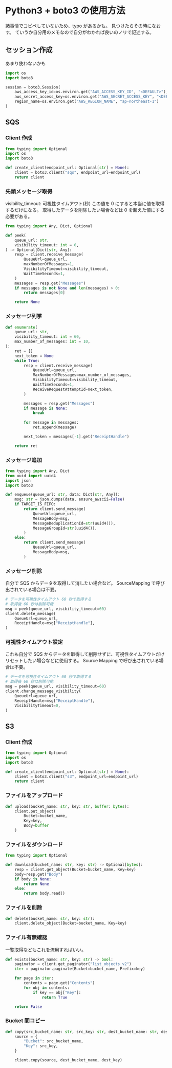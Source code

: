 # Python3 + boto3 の使用方法
諸事情でコピペしていないため、typo があるかも。
見つけたらその時になおす。
ていうか自分用のメモなので自分がわかれば良いのノリで記述する。

## セッション作成
あまり使わないかも

```py
import os
import boto3

session = boto3.Session(
    aws_access_key_id=os.environ.get("AWS_ACCESS_KEY_ID", "<DEFAULT>"),
    aws_secret_access_key=os.environ.get("AWS_SECRET_ACCESS_KEY", "<DEFAULT>"),
    region_name=os.environ.get("AWS_REGION_NAME", "ap-northeast-1")
)
```

## SQS
### Client 作成
```py
from typing import Optional
import os
import boto3

def create_client(endpoint_url: Optional[str] = None):
    client = boto3.client("sqs", endpoint_url=endpoint_url)
    return client
```

### 先頭メッセージ取得
visibility_timeout: 可視性タイムアウト(秒)
この値を 0 にすると本当に値を取得するだけになる。
取得したデータを削除したい場合などは 0 を超えた値にする必要がある。

```py
from typing import Any, Dict, Optional

def peek(
    queue_url: str,
    visibility_timeout: int = 0,
) -> Optional[Dict[str, Any]:
    resp = client.receive_message(
        QueueUrl=queue_url,
        maxNumberOfMessages=1,
        VisibilityTimeout=visibility_timeout,
        WaitTimeSeconds=1,
    )
    messages = resp.get("Messages")
    if messages is not None and len(messages) > 0:
        return messages[0]

    return None
```

### メッセージ列挙
```py
def enumerate(
    queue_url: str,
    visibility_timeout: int = 60,
    max_number_of_messages: int = 10,
):
    ret = []
    next_token = None
    while True:
        resp = client.receive_message(
            QueueUrl=queue_url,
            MaxNumberOfMessages=max_number_of_messages,
            VisibilityTimeout=visibility_timeout,
            WaitTimeSeconds=1,
            ReceiveRequestAttemptId=next_token,
        )

        messages = resp.get("Messages")
        if message is None:
            break
        
        for message in messages:
            ret.append(message)

        next_token = messages[-1].get("ReceiptHandle")

    return ret
```

### メッセージ追加
```py
from typing import Any, Dict
from uuid import uuid4
import json
import boto3

def enqueue(queue_url: str, data: Dict[str, Any]):
    msg: str = json.dumps(data, ensure_awscii=False)
    if TARGET_IS_FIFO:
        return client.send_message(
            QueueUrl=queue_url,
            MessageBody=msg,
            MessageDeduplicationId=str(uuid4()),
            MessageGroupId=str(uuid4()),
        )
    else:
        return client.send_message(
            QueueUrl=queue_url,
            MessageBody=msg,
        )
```

### メッセージ削除
自分で SQS からデータを取得して消したい場合など。
SourceMapping で呼び出されている場合は不要。

```py
# データを可視性タイムアウト 60 秒で取得する
# 取得後 60 秒は削除可能
msg = peek(queue_url, visibility_timeout=60)
client.delete_message(
    QueueUrl=queue_url,
    ReceiptHandle=msg["ReceiptHandle"],
)
```

### 可視性タイムアウト設定
これも自分で SQS からデータを取得して削除せずに、可視性タイムアウトだけリセットしたい場合などに使用する。
Source Mapping で呼び出されている場合は不要。

```py
# データを可視性タイムアウト 60 秒で取得する
# 取得後 60 秒は削除可能
msg = peek(queue_url, visibility_timeout=60)
client.change_message_visibility(
    QueueUrl=queue_url,
    ReceiptHandle=msg["ReceiptHandle"],
    VisibilityTimeout=0,
)
```

## S3
### Client 作成
```py
from typing import Optional
import os
import boto3

def create_client(endpoint_url: Optional[str] = None):
    client = boto3.client("s3", endpoint_url=endpoint_url)
    return client
```

### ファイルをアップロード
```py
def upload(bucket_name: str, key: str, buffer: bytes):
    client.put_object(
        Bucket=bucket_name,
        Key=key,
        Body=buffer
    )
```

### ファイルをダウンロード
```py
from typing import Optional

def download(bucket_name: str, key: str) -> Optional[bytes]:
    resp = client.get_object(Bucket=bucket_name, Key=key)
    body=resp.get("Body")
    if body is None:
        return None
    else:
        return body.read()
```

### ファイルを削除
```py
def delete(bucket_name: str, key: str):
    client.delete_object(Bucket=bucket_name, Key=key)
```

### ファイル有無確認
一覧取得などもこれを流用すればいい。
```py
def exists(bucket_name: str, key: str) -> bool:
    paginator = client.get_paginator("list_objects_v2")
    iter = paginator.paginate(Bucket=bucket_name, Prefix=key)

    for page in iter:
        contents = page.get("Contents")
        for obj in contents:
            if key == obj["Key"]:
                return True

    return False
```

### Bucket 間コピー
```py
def copy(src_bucket_name: str, src_key: str, dest_bucket_name: str, dest_key: str):
    source = {
        "Bucket": src_bucket_name,
        "Key": src_key,
    }

    client.copy(source, dest_bucket_name, dest_key)
```
